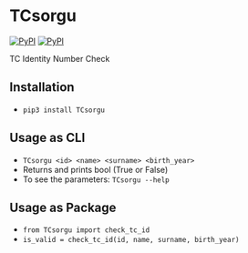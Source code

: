 # TCsorgu
[![PyPI](https://img.shields.io/pypi/l/TCsorgu.svg)]() [![PyPI](https://img.shields.io/pypi/v/TCsorgu.svg)]()

TC Identity Number Check

## Installation
- `pip3 install TCsorgu`

## Usage as CLI
- `TCsorgu <id> <name> <surname> <birth_year>`
- Returns and prints bool (True or False)
- To see the parameters: `TCsorgu --help`

## Usage as Package
- `from TCsorgu import check_tc_id`
- `is_valid = check_tc_id(id, name, surname, birth_year)`
